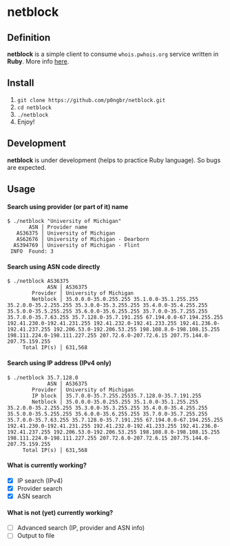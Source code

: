 # netblock

## Definition
**netblock** is a simple client to consume `whois.pwhois.org` service written in **Ruby**. More info [here](https://pwhois.org/).

## Install
1. `git clone https://github.com/p0ngbr/netblock.git`
2. `cd netblock`
3. `./netblock`
4. Enjoy!

## Development
**netblock** is under development (helps to practice Ruby language). So bugs are expected.

## Usage
#### Search using provider (or part of it) name
```
$ ./netblock "University of Michigan"
       ASN │ Provider name
   AS36375 │ University of Michigan
   AS62676 │ University of Michigan - Dearborn
  AS394769 │ University of Michigan - Flint
 INFO  Found: 3
```

#### Search using ASN code directly
```
$ ./netblock AS36375
             ASN │ AS36375
        Provider │ University of Michigan
        Netblock │ 35.0.0.0-35.0.255.255 35.1.0.0-35.1.255.255 35.2.0.0-35.2.255.255 35.3.0.0-35.3.255.255 35.4.0.0-35.4.255.255 35.5.0.0-35.5.255.255 35.6.0.0-35.6.255.255 35.7.0.0-35.7.255.255 35.7.0.0-35.7.63.255 35.7.128.0-35.7.191.255 67.194.0.0-67.194.255.255 192.41.230.0-192.41.231.255 192.41.232.0-192.41.233.255 192.41.236.0-192.41.237.255 192.206.53.0-192.206.53.255 198.108.8.0-198.108.15.255 198.111.224.0-198.111.227.255 207.72.6.0-207.72.6.15 207.75.144.0-207.75.159.255
     Total IP(s) │ 631,568
```

#### Search using IP address (IPv4 only)
```
$ ./netblock 35.7.128.0
             ASN │ AS36375
        Provider │ University of Michigan
        IP block │ 35.7.0.0-35.7.255.25535.7.128.0-35.7.191.255
        Netblock │ 35.0.0.0-35.0.255.255 35.1.0.0-35.1.255.255 35.2.0.0-35.2.255.255 35.3.0.0-35.3.255.255 35.4.0.0-35.4.255.255 35.5.0.0-35.5.255.255 35.6.0.0-35.6.255.255 35.7.0.0-35.7.255.255 35.7.0.0-35.7.63.255 35.7.128.0-35.7.191.255 67.194.0.0-67.194.255.255 192.41.230.0-192.41.231.255 192.41.232.0-192.41.233.255 192.41.236.0-192.41.237.255 192.206.53.0-192.206.53.255 198.108.8.0-198.108.15.255 198.111.224.0-198.111.227.255 207.72.6.0-207.72.6.15 207.75.144.0-207.75.159.255
     Total IP(s) │ 631,568
```
#### What is currently working?
- [x] IP search (IPv4)
- [x] Provider search
- [x] ASN search
#### What is not (yet) currently working?
- [ ] Advanced search (IP, provider and ASN info)
- [ ] Output to file
